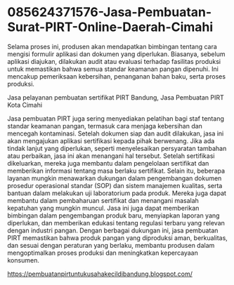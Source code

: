 # 085624371576-Jasa-Pembuatan-Surat-PIRT-Online-Daerah-Cimahi

Selama proses ini, produsen akan mendapatkan bimbingan tentang cara mengisi formulir aplikasi dan dokumen yang diperlukan. Biasanya, sebelum aplikasi diajukan, dilakukan audit atau evaluasi terhadap fasilitas produksi untuk memastikan bahwa semua standar keamanan pangan dipenuhi. Ini mencakup pemeriksaan kebersihan, penanganan bahan baku, serta proses produksi.

Jasa pelayanan pembuatan sertifikat PIRT Bandung, Jasa Pembuatan PIRT Kota Cimahi


Jasa pembuatan PIRT juga sering menyediakan pelatihan bagi staf tentang standar keamanan pangan, termasuk cara menjaga kebersihan dan mencegah kontaminasi. Setelah dokumen siap dan audit dilakukan, jasa ini akan mengajukan aplikasi sertifikasi kepada pihak berwenang.
Jika ada tindak lanjut yang diperlukan, seperti menyelesaikan persyaratan tambahan atau perbaikan, jasa ini akan menangani hal tersebut. Setelah sertifikasi dikeluarkan, mereka juga membantu dalam pengelolaan sertifikat dan memberikan informasi tentang masa berlaku sertifikat.
Selain itu, beberapa layanan mungkin menawarkan dukungan dalam pengembangan dokumen prosedur operasional standar (SOP) dan sistem manajemen kualitas, serta bantuan dalam melakukan uji laboratorium pada produk. Mereka juga dapat membantu dalam pembaharuan sertifikat dan menangani masalah kepatuhan yang mungkin muncul.
Jasa ini juga dapat memberikan bimbingan dalam pengembangan produk baru, menyiapkan laporan yang diperlukan, dan memberikan edukasi tentang regulasi terbaru yang relevan dengan industri pangan. Dengan berbagai dukungan ini, jasa pembuatan PIRT memastikan bahwa produk pangan yang diproduksi aman, berkualitas, dan sesuai dengan peraturan yang berlaku, membantu produsen dalam mengoptimalkan proses produksi dan meningkatkan kepercayaan konsumen.


https://pembuatanpirtuntukusahakecildibandung.blogspot.com/
